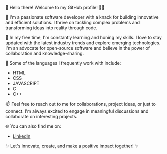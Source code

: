 

👋 Hello there! Welcome to my GitHub profile! 👨‍💻

🔭 I'm a passionate software developer with a knack for building innovative and efficient solutions. I thrive on tackling complex problems and transforming ideas into reality through code.

🌱 In my free time, I'm constantly learning and honing my skills. I love to stay updated with the latest industry trends and explore emerging technologies. I'm an advocate for open-source software and believe in the power of collaboration and knowledge-sharing.

🚀 Some of the languages I frequently work with include:
- HTML
- CSS
- JAVASCRIPT
- C
- C++

📫 Feel free to reach out to me for collaborations, project ideas, or just to connect. I'm always excited to engage in meaningful discussions and collaborate on interesting projects.

🌐 You can also find me on:
- [LinkedIn](https://www.linkedin.com/in/abhik-chakrabortty-7652671b0/)

✨ Let's innovate, create, and make a positive impact together! ✨
